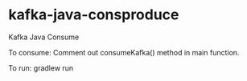 # kafka-java-consproduce
Kafka Java Consume

To consume:
Comment out consumeKafka() method in main function.

To run:
gradlew run